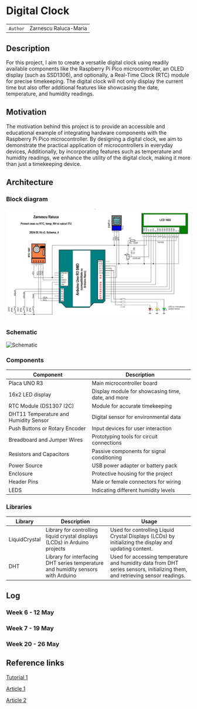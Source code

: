 # Digital Clock

| | |
|-|-|
|`Author` | Zarnescu Raluca-Maria

## Description
For this project, I aim to create a versatile digital clock using readily available components like the Raspberry Pi Pico microcontroller, an OLED display (such as SSD1306), and optionally, a Real-Time Clock (RTC) module for precise timekeeping. 
The digital clock will not only display the current time but also offer additional features like showcasing the date, temperature, and humidity readings. 
## Motivation
The motivation behind this project is to provide an accessible and educational example of integrating hardware components with the Raspberry Pi Pico microcontroller. 
By designing a digital clock, we aim to demonstrate the practical application of microcontrollers in everyday devices, 
Additionally, by incorporating features such as temperature and humidity readings, we enhance the utility of the digital clock, making it more than just a timekeeping device.
## Architecture

### Block diagram

<!-- Make sure the path to the picture is correct -->
![Block Diagram](schema_finala.jpg)

### Schematic

![Schematic](schematics/kicad_schematic.png)

### Components

| Component | Description |
|---------|-------------|
| Placa UNO R3 | Main microcontroller board
| 16x2 LED display |	Display module for showcasing time, date, and more	
| RTC Module (DS1307 I2C) |	Module for accurate timekeeping	
| DHT11 Temperature and Humidity Sensor |	Digital sensor for environmental data	
| Push Buttons or Rotary Encoder |	Input devices for user interaction	
| Breadboard and Jumper Wires	| Prototyping tools for circuit connections	
| Resistors and Capacitors |	Passive components for signal conditioning	
| Power Source | USB power adapter or battery pack	
| Enclosure | Protective housing for the project	
| Header Pins	| Male or female connectors for wiring	
| LEDS | Indicating different humidity levels


### Libraries

<!-- This is just an example, fill in the table with your actual components -->

| Library | Description | Usage |
|---------|-------------|-------|
| LiquidCrystal | Library for controlling liquid crystal displays (LCDs) in Arduino projects  |  Used for controlling Liquid Crystal Displays (LCDs) by initializing the display and updating content. |
| DHT | Library for interfacing DHT series temperature and humidity sensors with Arduino | Used for accessing temperature and humidity data from DHT series sensors, initializing them, and retrieving sensor readings. |

## Log

<!-- write every week your progress here -->

### Week 6 - 12 May

### Week 7 - 19 May

### Week 20 - 26 May


## Reference links

<!-- Fill in with appropriate links and link titles -->

[Tutorial 1](https://ro.onetransistor.eu/2017/12/indice-confort-termic-dht11-arduino.html)

[Article 1](http://nicuflorica.blogspot.com/)

[Article 2](http://arduinotehniq.blogspot.com/)

